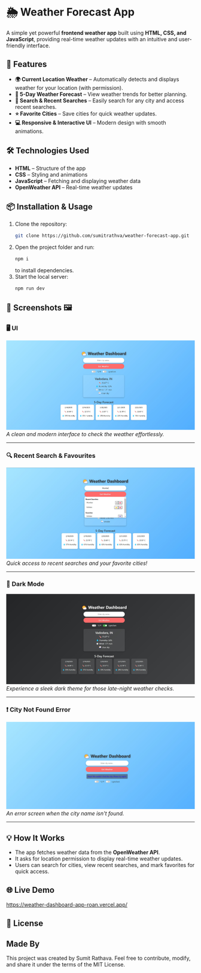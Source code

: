 # 🌦️ Weather Forecast App

A simple yet powerful **frontend weather app** built using **HTML, CSS, and JavaScript**, providing real-time weather updates with an intuitive and user-friendly interface.

## 🚀 Features
- **🌍 Current Location Weather** – Automatically detects and displays weather for your location (with permission).
- **📅 5-Day Weather Forecast** – View weather trends for better planning.
- **🔎 Search & Recent Searches** – Easily search for any city and access recent searches.
- **⭐ Favorite Cities** – Save cities for quick weather updates.
- **💻 Responsive & Interactive UI** – Modern design with smooth animations.

## 🛠️ Technologies Used
- **HTML** – Structure of the app
- **CSS** – Styling and animations
- **JavaScript** – Fetching and displaying weather data
- **OpenWeather API** – Real-time weather updates

## 📦 Installation & Usage
1. Clone the repository:
   ```bash
   git clone https://github.com/sumitrathva/weather-forecast-app.git
   ```
2. Open the project folder and run:
   ```bash
   npm i
   ```
   to install dependencies.
3. Start the local server:
   ```bash
   npm run dev
   ```


## 🎨 **Screenshots** 🖼️

### 🖥️ **UI**  
![UI](https://github.com/sumitrathva/weather-dashboard-app/blob/main/screenshots/UI.jpg)  
*A clean and modern interface to check the weather effortlessly.*

---

### 🔍 **Recent Search & Favourites**  
![Recent Search & Favourites](https://github.com/sumitrathva/weather-dashboard-app/blob/main/screenshots/Recent-Search%20%26%20Favourites.jpg)  
*Quick access to recent searches and your favorite cities!*

---

### 🌙 **Dark Mode** 
![DARK_MODE](https://github.com/sumitrathva/weather-dashboard-app/blob/main/screenshots/DARK_MODE.jpg)  
*Experience a sleek dark theme for those late-night weather checks.*

---

### ❗ **City Not Found Error** 
![City Not Found Error](https://github.com/sumitrathva/weather-dashboard-app/blob/main/screenshots/City%20Not%20Found%20Error.jpg)  
*An error screen when the city name isn't found.*

---
## 💡 How It Works

- The app fetches weather data from the **OpenWeather API**.
- It asks for location permission to display real-time weather updates.
- Users can search for cities, view recent searches, and mark favorites for quick access.

## 🌐 Live Demo

https://weather-dashboard-app-roan.vercel.app/

## 🐜 License
## Made By
This project was created by Sumit Rathava. Feel free to contribute, modify, and share it under the terms of the MIT License.

